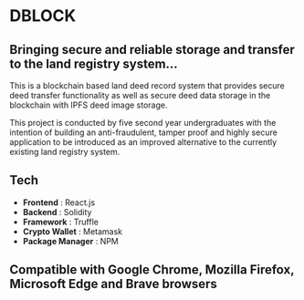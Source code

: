 # DBLOCK

## Bringing secure and reliable storage and transfer to the land registry system...

This is a blockchain based land deed record system that provides secure deed transfer functionality
as well as secure deed data storage in the blockchain with IPFS deed image storage.

This project is conducted by five second year undergraduates with the intention of building an anti-fraudulent,
tamper proof and highly secure application to be introduced as an improved alternative to the currently existing 
land registry system.

## Tech

- **Frontend** : React.js
- **Backend** : Solidity
- **Framework** : Truffle
- **Crypto Wallet** : Metamask
- **Package Manager** : NPM

## Compatible with Google Chrome, Mozilla Firefox, Microsoft Edge and Brave browsers
